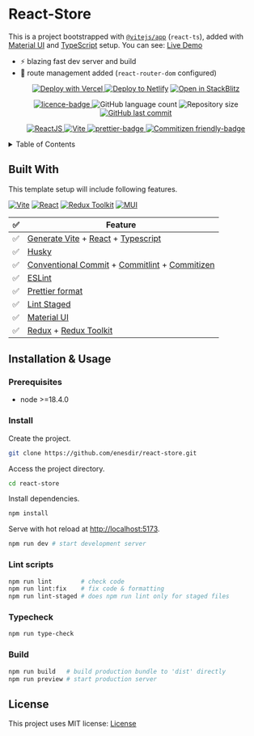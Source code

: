 # React-Store

This is a project bootstrapped with [`@vitejs/app`](https://vitejs.dev/guide/#scaffolding-your-first-vite-project) (`react-ts`), added with [Material UI][MUI-url] and [TypeScript][TS-url] setup. You can see: [Live Demo][Live-url]

- ⚡ blazing fast dev server and build
- 🔗 route management added (`react-router-dom` configured)

<p align="center">
  <a href="https://vercel.com/import/git?s=https://github.com/enesdir/react-store">
    <img alt="Deploy with Vercel" src="https://vercel.com/button" />
  </a>
  <a href="https://app.netlify.com/start/deploy?repository=https://github.com/enesdir/react-store">
  <img alt="Deploy to Netlify" src="https://www.netlify.com/img/deploy/button.svg"/></a>
  <a href="https://stackblitz.com/github/enesdir/react-store">
    <img alt="Open in StackBlitz" src="https://developer.stackblitz.com/img/open_in_stackblitz.svg"/>
  </a>
</p>

<p align="center">
  <a href="https://github.com/enesdir/react-store/blob/master/LICENSE.md">
    <img alt="licence-badge" src="https://img.shields.io/badge/license-MIT-brightgreen?color=blue" />
  </a>
  <img alt="GitHub language count" src="https://img.shields.io/github/languages/count/enesdir/react-store"/>
  <img alt="Repository size" src="https://img.shields.io/github/repo-size/enesdir/react-store"/>
  <a href="https://github.com/enesdir/react-store/commits/master">
    <img alt="GitHub last commit" src="https://img.shields.io/github/last-commit/enesdir/react-store?color=blue"/>
  </a>
</p>

<p align="center">
  <a target="_blank" href="https://reactjs.org/">
    <img alt="ReactJS" src="https://img.shields.io/static/v1?color=blue&label=React&message=JS&?style=plastic&logo=React">
  </a>
  <a target="_blank" href="https://vitejs.dev/">
    <img alt="Vite" src="https://img.shields.io/static/v1?color=blue&label=Vite&message=JS&?style=plastic&logo=Vite">
  </a>
  <a target="_blank" href="https://prettier.io/">
    <img alt="prettier-badge" src="https://img.shields.io/badge/code_style-prettier-ff69b4.svg?style=flat-square" />
  </a>
    <a target="_blank" href="http://commitizen.github.io/cz-cli/">
    <img alt="Commitizen friendly-badge" src="https://img.shields.io/badge/commitizen-friendly-brightgreen.svg?style=flat-square" />
  </a>
</p>

<details>
<summary>Table of Contents</summary>

- [React-Store](#react-store)
  - [Built With](#built-with)
  - [Installation \& Usage](#installation--usage)
    - [Prerequisites](#prerequisites)
    - [Install](#install)
    - [Lint scripts](#lint-scripts)
    - [Typecheck](#typecheck)
    - [Build](#build)
  - [License](#license)

</details>

## Built With

This template setup will include following features.

[![Vite][Vite]][Vite-url] [![React][React.js]][React-url] [![Redux Toolkit][RTK]][Rtk-url] [![MUI][MUI]][MUI-url]

| ✅  | Feature                                                                                                                                                                           |
| --- | --------------------------------------------------------------------------------------------------------------------------------------------------------------------------------- |
| ✅  | [Generate Vite][Vite-url] + [React][React-url] + [Typescript][TS-url]                                                                                                             |
| ✅  | [Husky](https://typicode.github.io/husky/)                                                                                                                                        |
| ✅  | [Conventional Commit](https://www.conventionalcommits.org/en/v1.0.0/) + [Commitlint](https://commitlint.js.org/#/) + [Commitizen](https://commitizen-tools.github.io/commitizen/) |
| ✅  | [ESLint](https://eslint.org/)                                                                                                                                                     |
| ✅  | [Prettier format](https://prettier.io/)                                                                                                                                           |
| ✅  | [Lint Staged](https://github.com/okonet/lint-staged#readme)                                                                                                                       |
| ✅  | [Material UI](https://mui.com/)                                                                                                                                                   |
| ✅  | [Redux](https://redux.js.org/) + [Redux Toolkit][Rtk-url]                                                                                                                         |

## Installation & Usage

### Prerequisites

- node >=18.4.0

### Install

Create the project.

```bash
git clone https://github.com/enesdir/react-store.git
```

Access the project directory.

```bash
cd react-store
```

Install dependencies.

```bash
npm install
```

Serve with hot reload at <http://localhost:5173>.

```bash
npm run dev # start development server
```

### Lint scripts

```bash
npm run lint        # check code
npm run lint:fix    # fix code & formatting
npm run lint-staged # does npm run lint only for staged files
```

### Typecheck

```bash
npm run type-check
```

### Build

```bash
npm run build   # build production bundle to 'dist' directly
npm run preview # start production server
```

## License

This project uses MIT license: [License](https://github.com/enesdir/react-store/blob/master/LICENSE.md)

<!-- MARKDOWN LINKS & IMAGES -->

[Vite]: https://img.shields.io/badge/vite-646CFF?style=for-the-badge&logo=vite&logoColor=white
[Vite-url]: https://vitejs.dev/
[React.js]: https://img.shields.io/badge/React-20232A?style=for-the-badge&logo=react&logoColor=61DAFB
[React-url]: https://reactjs.org/
[RTK]: https://img.shields.io/badge/redux-764ABC?style=for-the-badge&logo=redux&logoColor=white
[RTK-url]: https://redux-toolkit.js.org/
[MUI]: https://img.shields.io/badge/MUI-007FFF?style=for-the-badge&logo=mui&logoColor=white
[MUI-url]: https://mui.com/
[TS-url]: (https://www.typescriptlang.org/)
[Live-url]: (https://react-store.enesesen.com)
